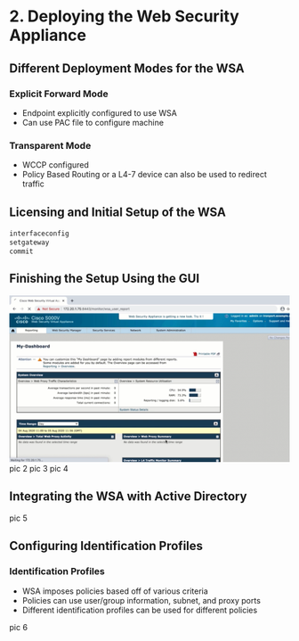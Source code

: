 # 2. Deploying the Web Security Appliance

## Different Deployment Modes for the WSA

### Explicit Forward Mode

* Endpoint explicitly configured to use WSA
* Can use PAC file to configure machine

### Transparent Mode

* WCCP configured
* Policy Based Routing or a L4-7 device can also be used to redirect traffic

## Licensing and Initial Setup of the WSA

```
interfaceconfig
setgateway
commit
```

## Finishing the Setup Using the GUI

![](./assets/deploying-the-web-security-appliance-1.png)
pic 2
pic 3
pic 4

## Integrating the WSA with Active Directory

pic 5

## Configuring Identification Profiles

### Identification Profiles

* WSA imposes policies based off of various criteria
* Policies can use user/group information, subnet, and proxy ports
* Different identification profiles can be used for different policies

pic 6
